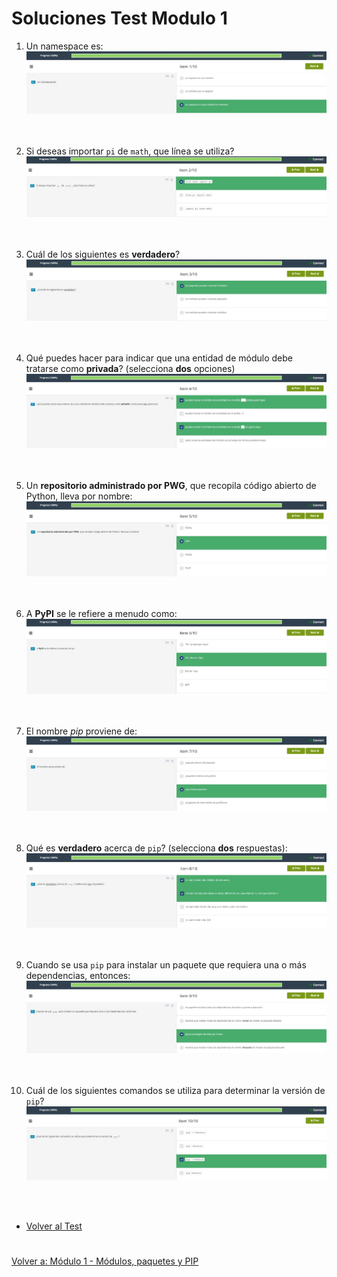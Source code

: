 # **Soluciones Test Modulo 1**  

1. Un namespace es:
![test1](img/../img/test1.jpg)  
<br></br>

2. Si deseas importar ```pi``` de ```math```, que línea se utiliza?  
![test2](img/test2.jpg)  
<br></br>

3. Cuál de los siguientes es **verdadero**?  
![test3](img/test3.jpg)  
<br></br>

4. Qué puedes hacer para indicar que una entidad de módulo debe tratarse como **privada**? (selecciona **dos** opciones)  
![test4](img/test4.jpg)  
<br></br>

5. Un **repositorio administrado por PWG**, que recopila código abierto de Python, lleva por nombre:  
![test5](img/test5.jpg)  
<br></br>

6. A **PyPI** se le refiere a menudo como:  
![test6](img/test6.jpg)  
<br></br>

7. El nombre *pip* proviene de:  
![test7](img/test7.jpg)  
<br></br>

8. Qué es **verdadero** acerca de ```pip```? (selecciona **dos** respuestas):  
![test8](img/test8.jpg)  
<br></br>

9. Cuando se usa ```pip``` para instalar un paquete que requiera una o más dependencias, entonces:  
![test9](img/test9.jpg)  
<br></br>

10. Cuál de los siguientes comandos se utiliza para determinar la versión de ```pip```?  
![test10](img/test10.jpg)  

<br></br>  

- [Volver al Test](TestM1.md)
#  
[Volver a: Módulo 1 - Módulos, paquetes y PIP](../README.md)